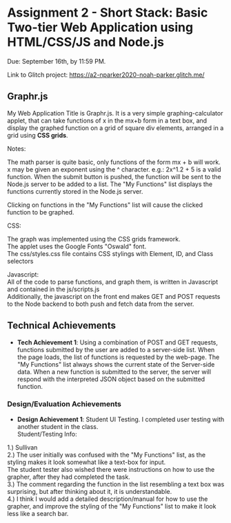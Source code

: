 Assignment 2 - Short Stack: Basic Two-tier Web Application using HTML/CSS/JS and Node.js  
===

Due: September 16th, by 11:59 PM.

Link to Glitch project: https://a2-nparker2020-noah-parker.glitch.me/

## Graphr.js
My Web Application Title is Graphr.js. It is a very simple graphing-calculator applet, that can take functions of x in the mx+b form in a text box, and display the graphed function on a grid of square div elements, arranged in a grid using <b>CSS grids</b>.  


Notes:  

The math parser is quite basic, only functions of the form mx + b will work. x may be given an exponent using the ^ character. e.g.: 2x^1.2 + 5 is a valid function.
When the submit button is pushed, the function will be sent to the Node.js server to be added to a list.
The "My Functions" list displays the functions currently stored in the Node.js server.

Clicking on functions in the "My Functions" list will cause the clicked function to be graphed.

CSS:  

  The graph was implemented using the CSS grids framework.  
  The applet uses the Google Fonts "Oswald" font.  
  The css/styles.css file contains CSS stylings with Element, ID, and Class selectors  


Javascript:  
  All of the code to parse functions, and graph them, is written in Javascript and contained in the js/scripts.js  
  Additionally, the javascript on the front end makes GET and POST requests to the Node backend to both push and fetch data from the server.   



## Technical Achievements
- **Tech Achievement 1**: Using a combination of POST and GET requests, functions submitted by the user are added to a server-side list. When the page loads, the list of functions is requested by the web-page. The "My Functions" list always shows the current state of the Server-side data. When a new function is submitted to the server, the server will respond with the interpreted JSON object based on the submitted function.

### Design/Evaluation Achievements
- **Design Achievement 1**: Student UI Testing. I completed user testing with another student in the class.  
Student/Testing Info:  

1.) Sullivan  
2.) The user initially was confused with the "My Functions" list, as the styling makes it look somewhat like a text-box for input.  
The student tester also wished there were instructions on how to use the grapher, after they had completed the task.  
3.) The comment regarding the function in the list resembling a text box was surprising, but after thinking about it, it is understandable.  
4.) I think I would add a detailed description/manual for how to use the grapher, and improve the styling of the "My Functions" list to make it look less like a search bar.
